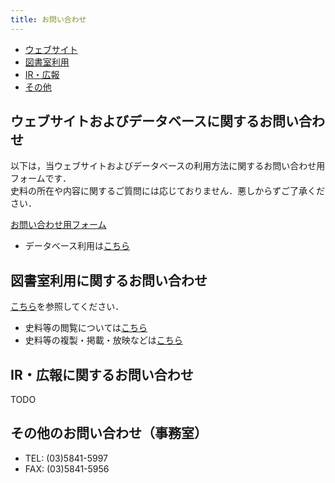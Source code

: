 ```yaml
---
title: お問い合わせ
---
```


<div class="page-link c4 mt-10">
<ul>
<li><a href="#web">ウェブサイト</a></li>
<li><a href="#library">図書室利用</a></li>
<li><a href="#ir">IR・広報</a></li>
<li><a href="#other">その他</a></li>
</ul>
</div>

<h2 id="web" class="h03 mt-10">
ウェブサイトおよびデータベースに関するお問い合わせ
</h2>

以下は，当ウェブサイトおよびデータベースの利用方法に関するお問い合わせ用フォームです．<br/>
史料の所在や内容に関するご質問には応じておりません．悪しからずご了承ください．

[お問い合わせ用フォーム](https://forms.gle/5j1MtdCSdEKZtBW1A)

- データベース利用は[こちら](http://wwwap.hi.u-tokyo.ac.jp/ships/)

<h2 id="library" class="h03 mt2">図書室利用に関するお問い合わせ</h2>

[こちら](https://www.hi.u-tokyo.ac.jp/library/toiawase.html)を参照してください．

- 史料等の閲覧については[こちら](https://www.hi.u-tokyo.ac.jp/library/etsuran.html)
- 史料等の複製・掲載・放映などは[こちら](https://www.hi.u-tokyo.ac.jp/library/shiryoriyo.html)

<h2 id="ir" class="h03 mt2">IR・広報に関するお問い合わせ</h2>

<p class="fc1">TODO</p>

<h2 id="other" class="h03 mt2">その他のお問い合わせ（事務室）</h2>

- TEL: (03)5841-5997
- FAX: (03)5841-5956
